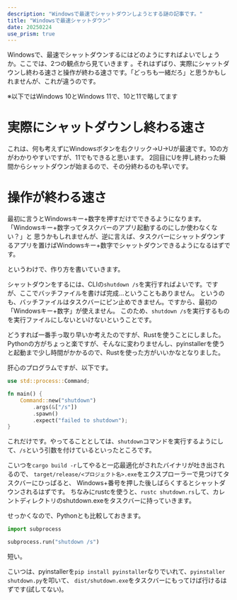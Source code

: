 ```yaml
---
description: "Windowsで最速でシャットダウンしようとする謎の記事です。"
title: "Windowsで最速シャットダウン"
date: 20250224
use_prism: true
---
```

Windowsで、最速でシャットダウンするにはどのようにすればよいでしょうか。ここでは、2つの観点から見ていきます
。それはずばり、実際にシャットダウンし終わる速さと操作が終わる速さです。「どっちも一緒だろ」と思うかもしれませんが、これが違うのです。

※以下ではWindows 10とWindows 11で、10と11で略してます
# 実際にシャットダウンし終わる速さ
これは、何も考えずにWindowsボタンを右クリック→U→Uが最速です。10の方がわかりやすいですが、11でもできると思います。
2回目にUを押し終わった瞬間からシャットダウンが始まるので、その分終わるのも早いです。
# 操作が終わる速さ
最初に言うとWindowsキー+数字を押すだけでできるようになります。「Windowsキー+数字ってタスクバーのアプリ起動するのにしか使わなくない？」と
思うかもしれませんが、逆に言えば、タスクバーにシャットダウンするアプリを置けばWindowsキー+数字でシャットダウンできるようになるはずです。

というわけで、作り方を書いていきます。

シャットダウンをするには、CLIの`shutdown /s`を実行すればよいです。ですが、ここでバッチファイルを書けば完成…ということもありません。
というのも、バッチファイルはタスクバーにピン止めできません。ですから、最初の「Windowsキー+数字」が使えません。
このため、`shutdown /s`を実行するものを実行ファイルにしないといけないということです。

どうすれば一番手っ取り早いか考えたのですが、Rustを使うことにしました。
Pythonの方がちょっと楽ですが、そんなに変わりませんし、pyinstallerを使うと起動まで少し時間がかかるので、Rustを使った方がいいかなとなりました。

肝心のプログラムですが、以下です。
```rust
use std::process::Command;

fn main() {
    Command::new("shutdown")
        .args(&["/s"])
        .spawn()
        .expect("failed to shutdown");
}
```
これだけです。やってることとしては、`shutdown`コマンドを実行するようにして、`/s`という引数を付けているといったところです。

こいつを`cargo build -r`してやると一応最適化がされたバイナリが吐き出されるので、
`target/release/<プロジェクト名>.exe`をエクスプローラーで見つけてタスクバーにひっぱると、
Windows+番号を押した後しばらくするとシャットダウンされるはずです。
ちなみにrustcを使うと、`rustc shutdown.rs`して、カレントディレクトリのshutdown.exeをタスクバーに持っていきます。

せっかくなので、Pythonとも比較しておきます。
```python
import subprocess

subprocess.run("shutdown /s")
```
短い。

こいつは、pyinstallerを`pip install pyinstaller`なりでいれて、`pyinstaller shutdown.py`を叩いて、
`dist/shutdown.exe`をタスクバーにもってけば行けるはずです(試してない)。
